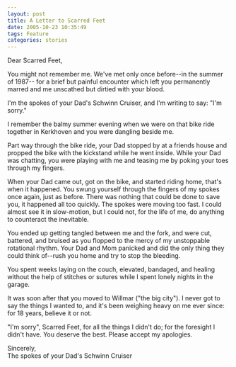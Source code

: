 ```yaml
---
layout: post
title: A Letter to Scarred Feet
date: 2005-10-23 10:35:49
tags: Feature
categories: stories
---
```


Dear Scarred Feet,

You might not remember me. We've met only once before--in the summer of 1987--
for a brief but painful encounter which left you permanently marred and me
unscathed but dirtied with your blood.

I'm the spokes of your Dad's Schwinn Cruiser, and I'm writing to say: "I'm
sorry."


I remember the balmy summer evening when we were on that bike ride together in
Kerkhoven and you were dangling beside me.

Part way through the bike ride, your Dad stopped by at a friends house and
propped the bike with the kickstand while he went inside. While your Dad was
chatting, you were playing with me and teasing me by poking your toes through
my fingers.

When your Dad came out, got on the bike, and started riding home, that's when
it happened. You swung yourself through the fingers of my spokes once again,
just as before. There was nothing that could be done to save you, it happened
all too quickly. The spokes were moving too fast. I could almost see it in
slow-motion, but I could not, for the life of me, do anything to counteract
the inevitable.

You ended up getting tangled between me and the fork, and were cut, battered,
and bruised as you flopped to the mercy of my unstoppable rotational rhythm.
Your Dad and Mom panicked and did the only thing they could think of--rush you
home and try to stop the bleeding.

You spent weeks laying on the couch, elevated, bandaged, and healing without
the help of stitches or sutures while I spent lonely nights in the garage.

It was soon after that you moved to Willmar ("the big city"). I never got to
say the things I wanted to, and it's been weighing heavy on me ever since: for
18 years, believe it or not.

"I'm sorry", Scarred Feet, for all the things I didn't do; for the foresight I
didn't have. You deserve the best. Please accept my apologies.

Sincerely,  
The spokes of your Dad's Schwinn Cruiser


